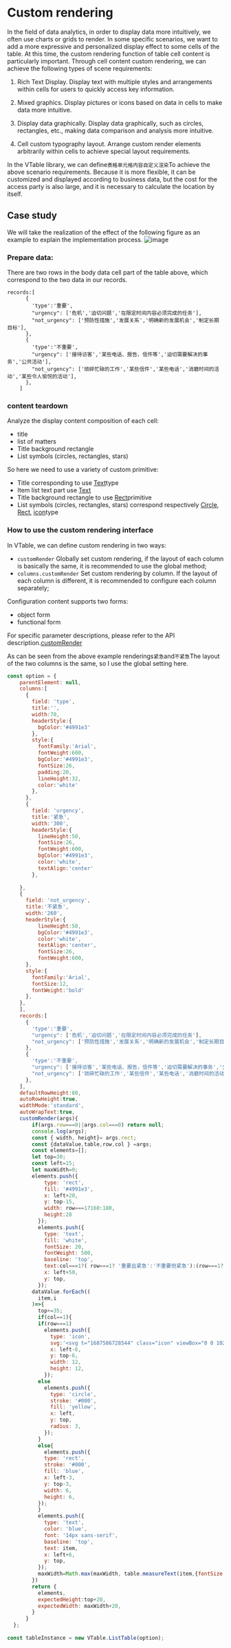 # Custom rendering

In the field of data analytics, in order to display data more intuitively, we often use charts or grids to render. In some specific scenarios, we want to add a more expressive and personalized display effect to some cells of the table. At this time, the custom rendering function of table cell content is particularly important. Through cell content custom rendering, we can achieve the following types of scene requirements:

1.  Rich Text Display. Display text with multiple styles and arrangements within cells for users to quickly access key information.

2.  Mixed graphics. Display pictures or icons based on data in cells to make data more intuitive.

3.  Display data graphically. Display data graphically, such as circles, rectangles, etc., making data comparison and analysis more intuitive.

4.  Cell custom typography layout. Arrange custom render elements arbitrarily within cells to achieve special layout requirements.

In the VTable library, we can define`表格单元格内容自定义渲染`To achieve the above scenario requirements. Because it is more flexible, it can be customized and displayed according to business data, but the cost for the access party is also large, and it is necessary to calculate the location by itself.

## Case study

We will take the realization of the effect of the following figure as an example to explain the implementation process.
![image](https://lf9-dp-fe-cms-tos.byteorg.com/obj/bit-cloud/364e85f0a2e6efbc39057a002.png)

### Prepare data:

There are two rows in the body data cell part of the table above, which correspond to the two data in our records.

    records:[
          {
            'type':'重要',
            "urgency": ['危机','迫切问题','在限定时间内容必须完成的任务'],
            "not_urgency": ['预防性措施','发展关系','明确新的发展机会','制定长期目标'],
          },
          {
            'type':'不重要',
            "urgency": ['接待访客','某些电话、报告，信件等','迫切需要解决的事务','公共活动'],
            "not_urgency": ['琐碎忙碌的工作','某些信件','某些电话','消磨时间的活动','某些令人愉悦的活动'],
          },
        ]

### content teardown

Analyze the display content composition of each cell:

*   title
*   list of matters
*   Title background rectangle
*   List symbols (circles, rectangles, stars)

So here we need to use a variety of custom primitive:

*   Title corresponding to use [Text](url)type
*   Item list text part use [Text](url)
*   Title background rectangle to use [Rect](url)primitive
*   List symbols (circles, rectangles, stars) correspond respectively [Circle](url), [Rect](url), [icon](url)type

### How to use the custom rendering interface

In VTable, we can define custom rendering in two ways:

*   `customRender` Globally set custom rendering, if the layout of each column is basically the same, it is recommended to use the global method;
*   `columns.customRender` Set custom rendering by column. If the layout of each column is different, it is recommended to configure each column separately;

Configuration content supports two forms:

*   object form
*   functional form

For specific parameter descriptions, please refer to the API description.[customRender](http://10.3.213.155:3011/zh/option.html#ListTable.customRender)

As can be seen from the above example renderings`紧急`and`不紧急`The layout of the two columns is the same, so I use the global setting here.

```javascript livedemo
const option = {
    parentElement: null,
    columns:[
      {
        field: 'type',
        title:'',
        width:70,
        headerStyle:{
          bgColor:'#4991e3'
        },
        style:{
          fontFamily:'Arial',
          fontWeight:600,
          bgColor:'#4991e3',
          fontSize:26,
          padding:20,
          lineHeight:32,
          color:'white'
        },
      }, 
      {
        field: 'urgency',
        title:'紧急',
        width:'300',
        headerStyle:{
          lineHeight:50,
          fontSize:26,
          fontWeight:600,
          bgColor:'#4991e3',
          color:'white',
          textAlign:'center'
        },
      
    },
    {
      field: 'not_urgency',
      title:'不紧急',
      width:'260',
      headerStyle:{
          lineHeight:50,
          bgColor:'#4991e3',
          color:'white',
          textAlign:'center',
          fontSize:26,
          fontWeight:600,
      },
      style:{
        fontFamily:'Arial',
        fontSize:12,
        fontWeight:'bold'
      },
    }, 
    ],
    records:[
      {
        'type':'重要',
        "urgency": ['危机','迫切问题','在限定时间内容必须完成的任务'],
        "not_urgency": ['预防性措施','发展关系','明确新的发展机会','制定长期目标'],
      },
      {
        'type':'不重要',
        "urgency": ['接待访客','某些电话、报告，信件等','迫切需要解决的事务','公共活动'],
        "not_urgency": ['琐碎忙碌的工作','某些信件','某些电话','消磨时间的活动','某些令人愉悦的活动'],
      },
    ],
    defaultRowHeight:80,
    autoRowHeight:true,
    widthMode:'standard',
    autoWrapText:true,
    customRender(args){
        if(args.row===0||args.col===0) return null;
        console.log(args);
        const { width, height}= args.rect;
        const {dataValue,table,row,col } =args;
        const elements=[];
        let top=30;
        const left=15;
        let maxWidth=0;
        elements.push({
            type: 'rect',
            fill: '#4991e3',
            x: left+20,
            y: top-15,
            width: row===1?160:180,
            height:28
          });
          elements.push({
            type: 'text',
            fill: 'white',
            fontSize: 20,
            fontWeight: 500, 
            baseline: 'top',
            text:col===1?( row===1? '重要且紧急':'不重要但紧急'):(row===1? '重要不紧急':'不重要不紧急'),
            x: left+50,
            y: top,
          });
        dataValue.forEach((
          item,i
        )=>{
          top+=35;
          if(col==1){
          if(row===1)
            elements.push({
              type: 'icon',
              svg:'<svg t="1687586728544" class="icon" viewBox="0 0 1024 1024" version="1.1" xmlns="http://www.w3.org/2000/svg" p-id="1480" width="200" height="200"><path d="M576.4 203.3c46.7 90.9 118.6 145.5 215.7 163.9 97.1 18.4 111.5 64.9 43.3 139.5s-95.6 162.9-82.3 265.2c13.2 102.3-24.6 131-113.4 86.2s-177.7-44.8-266.6 0-126.6 16-113.4-86.2c13.2-102.3-14.2-190.7-82.4-265.2-68.2-74.6-53.7-121.1 43.3-139.5 97.1-18.4 169-73 215.7-163.9 46.6-90.9 93.4-90.9 140.1 0z" fill="#733FF1" p-id="1481"></path></svg>',
              x: left-6,
              y: top-6,
              width: 12,
              height: 12,
            });
          else
            elements.push({
              type: 'circle',
              stroke: '#000',
              fill: 'yellow',
              x: left,
              y: top,
              radius: 3,
            });
          }
          else{
            elements.push({
            type: 'rect',
            stroke: '#000',
            fill: 'blue',
            x: left-3,
            y: top-3,
            width: 6,
            height: 6,
          });
          }
          elements.push({
            type: 'text',
            color: 'blue',
            font: '14px sans-serif',
            baseline: 'top',
            text: item,
            x: left+6,
            y: top,
          });
          maxWidth=Math.max(maxWidth, table.measureText(item,{fontSize:"15",}).width);
        })
        return {
          elements,
          expectedHeight:top+20,
          expectedWidth: maxWidth+20,
        }
      }
  };
  
const tableInstance = new VTable.ListTable(option);
```
